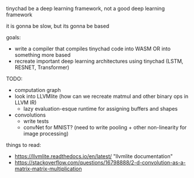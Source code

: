 tinychad be a deep learning framework, not a good deep learning framework

it is gonna be slow, but its gonna be based

goals: 
  - write a compiler that compiles tinychad code into WASM OR into something more based
  - recreate important deep learning architectures using tinychad (LSTM, RESNET, Transformer)

TODO: 
  * computation graph
  * look into LLVMlite (how can we recreate matmul and other binary ops in LLVM IR)
    * lazy evaluation-esque runtime for assigning buffers and shapes
  * convolutions
    * write tests
    * convNet for MNIST? (need to write pooling + other non-linearity for image processing)

things to read: 
  - https://llvmlite.readthedocs.io/en/latest/ "llvmlite documentation" 
  - https://stackoverflow.com/questions/16798888/2-d-convolution-as-a-matrix-matrix-multiplication



